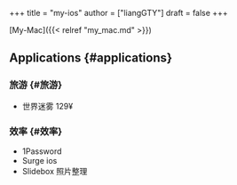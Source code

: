 +++
title = "my-ios"
author = ["liangGTY"]
draft = false
+++

[My-Mac]({{< relref "my_mac.md" >}})


## Applications {#applications}


### 旅游 {#旅游}

-   世界迷雾 129¥


### 效率 {#效率}

-   1Password
-   Surge ios
-   Slidebox 照片整理
